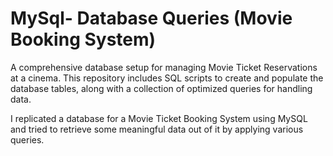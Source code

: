 <h1> MySql- Database Queries (Movie Booking System)</h1>

A comprehensive database setup for managing Movie Ticket Reservations at a cinema. This repository includes SQL scripts to create and populate the database tables, along with a collection of optimized queries for handling data.

I replicated a database for a Movie Ticket Booking System using MySQL and tried to retrieve some meaningful data out of it by applying various queries.
